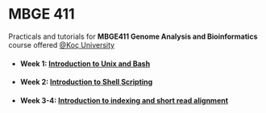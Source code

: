 # MBGE 411
Practicals and tutorials for **MBGE411 Genome Analysis and Bioinformatics** course offered [@Koç University](https://www.ku.edu.tr/en/)


- #### **Week 1:** [Introduction to Unix and Bash](https://github.com/iksaglam/MBGE_411/blob/main/Files/Unix_Bash.md)
- #### **Week 2:** [Introduction to Shell Scripting](https://github.com/iksaglam/MBGE_411/blob/main/Files/Shell_scripting.md)
- #### **Week 3-4:** [Introduction to indexing and short read alignment](https://github.com/iksaglam/MBGE_411/blob/main/Files/Alignment.md)
